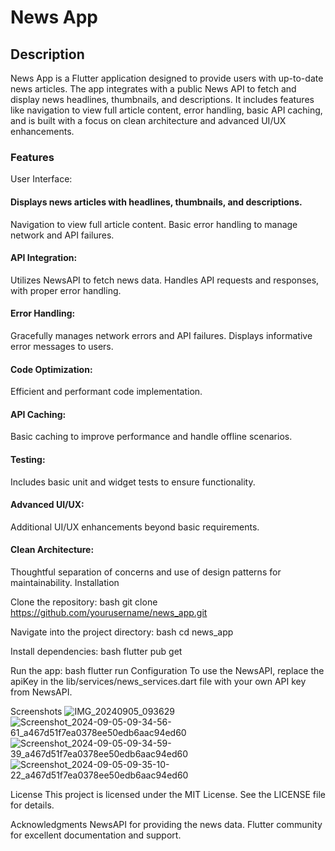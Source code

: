 # News App
## Description
News App is a Flutter application designed to provide users with up-to-date news articles. The app integrates with a public News API to fetch and display news headlines, thumbnails, and descriptions. It includes features like navigation to view full article content, error handling, basic API caching, and is built with a focus on clean architecture and advanced UI/UX enhancements.

### Features
User Interface:

#### Displays news articles with headlines, thumbnails, and descriptions.
Navigation to view full article content.
Basic error handling to manage network and API failures.

#### API Integration:
Utilizes NewsAPI to fetch news data.
Handles API requests and responses, with proper error handling.

#### Error Handling:
Gracefully manages network errors and API failures.
Displays informative error messages to users.

#### Code Optimization:
Efficient and performant code implementation.

#### API Caching:
Basic caching to improve performance and handle offline scenarios.

#### Testing:
Includes basic unit and widget tests to ensure functionality.

#### Advanced UI/UX:
Additional UI/UX enhancements beyond basic requirements.

#### Clean Architecture:
Thoughtful separation of concerns and use of design patterns for maintainability.
Installation

Clone the repository:
bash
git clone https://github.com/yourusername/news_app.git

Navigate into the project directory:
bash
cd news_app

Install dependencies:
bash
flutter pub get

Run the app:
bash
flutter run
Configuration
To use the NewsAPI, replace the apiKey in the lib/services/news_services.dart file with your own API key from NewsAPI.

Screenshots
![IMG_20240905_093629](https://github.com/user-attachments/assets/7891cd68-4988-48d9-a0ac-550fd0a343af)
![Screenshot_2024-09-05-09-34-56-61_a467d51f7ea0378ee50edb6aac94ed60](https://github.com/user-attachments/assets/0d8e10ea-95f7-4566-902e-a5934a4e1cd8)
![Screenshot_2024-09-05-09-34-59-39_a467d51f7ea0378ee50edb6aac94ed60](https://github.com/user-attachments/assets/65d757b2-c5b5-49a9-8ff3-54cc16def8f4)
![Screenshot_2024-09-05-09-35-10-22_a467d51f7ea0378ee50edb6aac94ed60](https://github.com/user-attachments/assets/6b8e11ca-7d29-4c70-b0bb-91204fde8b58)

License
This project is licensed under the MIT License. See the LICENSE file for details.

Acknowledgments
NewsAPI for providing the news data.
Flutter community for excellent documentation and support.
